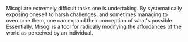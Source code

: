 Misogi are extremely difficult tasks one is undertaking. By systematically exposing oneself to harsh challenges, and sometimes managing to overcome them, one can expand their conception of what's possible. Essentially, Misogi is a tool for radically modifying the affordances of the world as perceived by an individual.